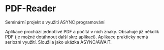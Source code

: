 # PDF-Reader
Seminární projekt s využití ASYNC programování 

Aplikace prochází jednotlivé PDF a počítá v nich znaky. Obsahuje již několik PDF (je možné dotáhnout další skrz aplikaci). Aplikace prakticky nemá seriozní využití. Sloužila jako ukázka ASYNC/AWAIT.

